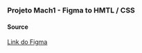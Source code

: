 ### Projeto Mach1 - Figma to HMTL / CSS

#### Source
[Link do Figma](https://www.figma.com/file/0OD2BCuZeP02G5W8BfgcQD/Rony---HTML-e-CSS?node-id=24%3A2&t=9YmgG33zHxRM9LFr-0)